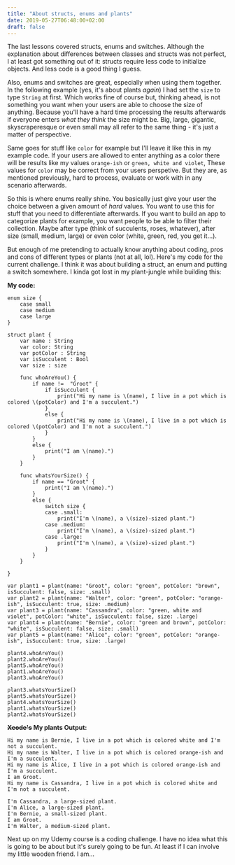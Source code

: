 ```yaml
---
title: "About structs, enums and plants"
date: 2019-05-27T06:48:00+02:00
draft: false
---
```


The last lessons covered structs, enums and switches. Although the explanation about differences between classes and structs was not perfect, I at least got something out of it: structs require less code to initialize objects. And less code is a good thing I guess.

Also, enums and switches are great, especially when using them together. In the following example (yes, it's about plants _again_) I had set the ```size``` to type ```String``` at first. Which works fine of course but, thinking ahead, is not something you want when your users are able to choose the size of anything. Because you'll have a hard time processing the results afterwards if everyone enters _what they think_ the size might be. Big, large, gigantic, skyscraperesque or even small may all refer to the same thing - it's just a matter of perspective.

Same goes for stuff like ```color``` for example but I'll leave it like this in my example code. If your users are allowed to enter anything as a color there will be results like my values ```orange-ish``` or ```green, white and violet```, These values for ```color``` may be correct from your users perspetive. But they are, as mentioned previously, hard to process, evaluate or work with in any scenario afterwards.

So this is where enums really shine. You basically just give your user the choice between a given amount of *hard* values. You want to use this for stuff that you need to differentiate afterwards. If you want to build an app to categorize plants for example, you want people to be able to filter their collection. Maybe after type (think of succulents, roses, whatever), after size (small, medium, large) or even color (white, green, red, you get it...).

But enough of me pretending to actually know anything about coding, pros and cons of different types or plants (not at all, lol). Here's my code for the current challenge. I think it was about building a struct, an enum and putting a switch somewhere. I kinda got lost in my plant-jungle while building this:


**My code:**
```
enum size {
    case small
    case medium
    case large
}

struct plant {
    var name : String
    var color: String
    var potColor : String
    var isSucculent : Bool
    var size : size
    
    func whoAreYou() {
        if name !=  "Groot" {
            if isSucculent {
                print("Hi my name is \(name), I live in a pot which is colored \(potColor) and I'm a succulent.")
            }
            else {
                print("Hi my name is \(name), I live in a pot which is colored \(potColor) and I'm not a succulent.")
            }
        }
        else {
            print("I am \(name).")
        }
    }
    
    func whatsYourSize() {
        if name == "Groot" {
            print("I am \(name).")
        }
        else {
            switch size {
            case .small:
                print("I'm \(name), a \(size)-sized plant.")
            case .medium:
                print("I'm \(name), a \(size)-sized plant.")
            case .large:
                print("I'm \(name), a \(size)-sized plant.")
            }
        }
    }
    
}

var plant1 = plant(name: "Groot", color: "green", potColor: "brown", isSucculent: false, size: .small)
var plant2 = plant(name: "Walter", color: "green", potColor: "orange-ish", isSucculent: true, size: .medium)
var plant3 = plant(name: "Cassandra", color: "green, white and violet", potColor: "white", isSucculent: false, size: .large)
var plant4 = plant(name: "Bernie", color: "green and brown", potColor: "white", isSucculent: false, size: .small)
var plant5 = plant(name: "Alice", color: "green", potColor: "orange-ish", isSucculent: true, size: .large)

plant4.whoAreYou()
plant2.whoAreYou()
plant5.whoAreYou()
plant1.whoAreYou()
plant3.whoAreYou()

plant3.whatsYourSize()
plant5.whatsYourSize()
plant4.whatsYourSize()
plant1.whatsYourSize()
plant2.whatsYourSize()
```

**~~Xcode's~~ My plants Output:**
```
Hi my name is Bernie, I live in a pot which is colored white and I'm not a succulent.
Hi my name is Walter, I live in a pot which is colored orange-ish and I'm a succulent.
Hi my name is Alice, I live in a pot which is colored orange-ish and I'm a succulent.
I am Groot.
Hi my name is Cassandra, I live in a pot which is colored white and I'm not a succulent.

I'm Cassandra, a large-sized plant.
I'm Alice, a large-sized plant.
I'm Bernie, a small-sized plant.
I am Groot.
I'm Walter, a medium-sized plant.
```


Next up on my Udemy course is a coding challenge. I have no idea what this is going to be about but it's surely going to be fun. At least if I can involve my little wooden friend. I am...